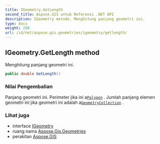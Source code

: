 ```yaml
---
title: IGeometry.GetLength
second_title: Aspose.GIS untuk Referensi .NET API
description: IGeometry metode. Menghitung panjang geometri ini.
type: docs
weight: 250
url: /id/net/aspose.gis.geometries/igeometry/getlength/
---
```

## IGeometry.GetLength method

Menghitung panjang geometri ini.

```csharp
public double GetLength()
```

### Nilai Pengembalian

Panjang geometri ini. Perimeter jika ini a[`Polygon`](../../polygon/) . Jumlah panjang elemen geometri ini jika geometri ini adalah a[`GeometryCollection`](../../geometrycollection/) .

### Lihat juga

* interface [IGeometry](../)
* ruang nama [Aspose.Gis.Geometries](../../igeometry/)
* perakitan [Aspose.GIS](../../../)


